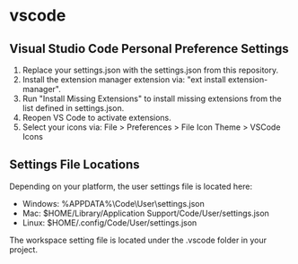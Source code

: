 # vscode

## Visual Studio Code Personal Preference Settings

1. Replace your settings.json with the settings.json from this repository.
2. Install the extension manager extension via: "ext install extension-manager".
3. Run "Install Missing Extensions" to install missing extensions from the list defined in settings.json.
4. Reopen VS Code to activate extensions.
5. Select your icons via: File > Preferences > File Icon Theme > VSCode Icons

## Settings File Locations

Depending on your platform, the user settings file is located here:

* Windows: %APPDATA%\Code\User\settings.json
* Mac: $HOME/Library/Application Support/Code/User/settings.json
* Linux: $HOME/.config/Code/User/settings.json

The workspace setting file is located under the .vscode folder in your project.
